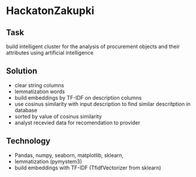 # HackatonZakupki
## Task
build intelligent cluster for the analysis of procurement objects and their attributes using artificial intelligence
## Solution
- clear string columns
- lemmatization words
- build embeddings by TF-IDF on description columns
- use cosinus similarity with input description to find similar descritption in database
- sorted by value of cosinus similarity
- analyst recevied data for recomendation to provider
## Technology
- Pandas, numpy, seaborn, matplotlib, sklearn,
- lemmatization (pymystem3)
- build embeddings with TF-IDF (TfidfVectorizer from sklearn)
